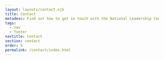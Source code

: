 ```yaml
---
layout: layouts/contact.njk
title: Contact
metadesc: Find out how to get in touch with the National Leadership Centre and follow us on social media.
tags:
  - nav
  - footer
navtitle: Contact
section: contact
order: 5
permalink: /contact/index.html
---
```

